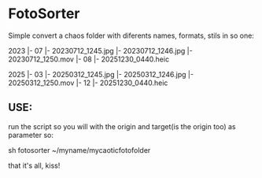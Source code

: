 # FotoSorter

Simple convert a chaos folder with diferents names, formats, stils in so one:

2023
|- 07
    |- 20230712_1245.jpg
    |- 20230712_1246.jpg
    |- 20230712_1250.mov
|- 08
    |- 20251230_0440.heic

2025
|- 03
    |- 20250312_1245.jpg
    |- 20250312_1246.jpg
    |- 20250312_1250.mov
|- 12
    |- 20251230_0440.heic

## USE:

run the script so you will with the origin and target(is the origin too) as parameter so:

sh fotosorter ~/myname/mycaoticfotofolder

that it's all, kiss!
